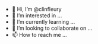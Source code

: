 - 👋 Hi, I’m @clinfleury
- 👀 I’m interested in ...
- 🌱 I’m currently learning ...
- 💞️ I’m looking to collaborate on ...
- 📫 How to reach me ...

<!---
clinfleury/clinfleury is a ✨ special ✨ repository because its `README.md` (this file) appears on your GitHub profile.
You can click the Preview link to take a look at your changes.
--->
